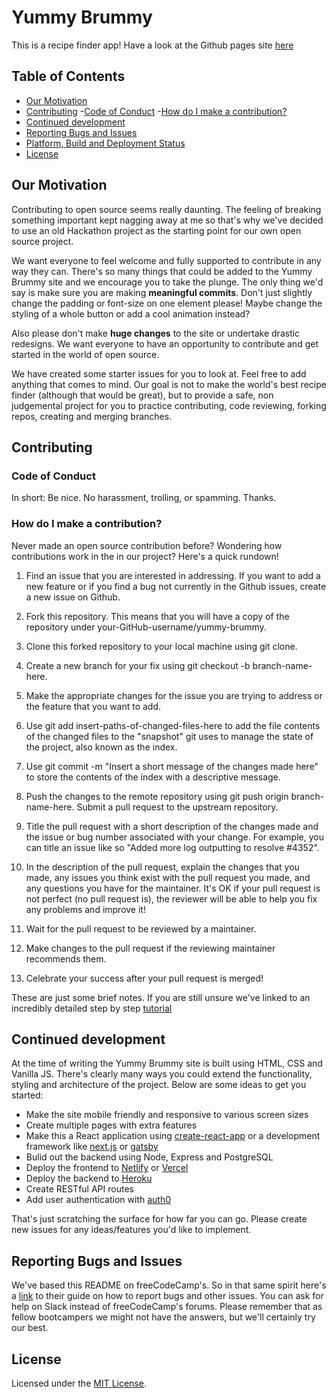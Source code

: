 # Yummy Brummy

This is a recipe finder app!
Have a look at the Github pages site [here](https://cdmclellan7.github.io/yummy-brummy/)

## Table of Contents

- [Our Motivation](#our-motivation)
- [Contributing](#contributing)
    -[Code of Conduct](#code-of-conduct)
    -[How do I make a contribution?](#how-do-i-make-a-contribution)
- [Continued development](#continued-development)
- [Reporting Bugs and Issues](#reporting-bugs-and-issues)
- [Platform, Build and Deployment Status](#platform-build-and-deployment-status)
- [License](#license)

## Our Motivation

Contributing to open source seems really daunting. The feeling of breaking something important kept nagging away at me so that's why we've decided to use an old Hackathon project as the starting point for our own open source project. 

We want everyone to feel welcome and fully supported to contribute in any way they can. There's so many things that could be added to the Yummy Brummy site and we encourage you to take the plunge. The only thing we'd say is make sure you are making **meaningful commits**. Don't just slightly change the padding or font-size on one element please! Maybe change the styling of a whole button or add a cool animation instead?

Also please don't make **huge changes** to the site or undertake drastic redesigns. We want everyone to have an opportunity to contribute and get started in the world of open source. 

We have created some starter issues for you to look at. Feel free to add anything that comes to mind. Our goal is not to make the world's best recipe finder (although that would be great), but to provide a safe, non judgemental project for you to practice contributing, code reviewing, forking repos, creating and merging branches.

## Contributing

### Code of Conduct

In short: Be nice. No harassment, trolling, or spamming. Thanks.

### How do I make a contribution?

Never made an open source contribution before? Wondering how contributions work in the in our project? Here's a quick rundown!

1. Find an issue that you are interested in addressing. If you want to add a new feature or if you find a bug not currently in the Github issues, create a new issue on Github.

2. Fork this repository. This means that you will have a copy of the repository under your-GitHub-username/yummy-brummy.

3. Clone this forked repository to your local machine using git clone.

4. Create a new branch for your fix using git checkout -b branch-name-here.

5. Make the appropriate changes for the issue you are trying to address or the feature that you want to add.

6. Use git add insert-paths-of-changed-files-here to add the file contents of the changed files to the "snapshot" git uses to manage the state of the project, also known as the index.

7. Use git commit -m "Insert a short message of the changes made here" to store the contents of the index with a descriptive message.

8. Push the changes to the remote repository using git push origin branch-name-here.
   Submit a pull request to the upstream repository.

9. Title the pull request with a short description of the changes made and the issue or bug number associated with your change. For example, you can title an issue like so "Added more log outputting to resolve #4352".

10. In the description of the pull request, explain the changes that you made, any issues you think exist with the pull request you made, and any questions you have for the maintainer. It's OK if your pull request is not perfect (no pull request is), the reviewer will be able to help you fix any problems and improve it!

11. Wait for the pull request to be reviewed by a maintainer.

12. Make changes to the pull request if the reviewing maintainer recommends them.

13. Celebrate your success after your pull request is merged!

These are just some brief notes. If you are still unsure we've linked to an incredibly detailed step by step [tutorial](https://www.dataschool.io/how-to-contribute-on-github/)

## Continued development

At the time of writing the Yummy Brummy site is built using HTML, CSS and Vanilla JS. There's clearly many ways you could extend the functionality, styling and architecture of the project. Below are some ideas to get you started:

  - Make the site mobile friendly and responsive to various screen sizes
  - Create multiple pages with extra features
  - Make this a React application using [create-react-app](https://reactjs.org/docs/create-a-new-react-app.html) or a development framework like [next.js](https://nextjs.org/) or [gatsby](https://www.gatsbyjs.com/)
  - Bulid out the backend using Node, Express and PostgreSQL
  - Deploy the frontend to [Netlify](https://www.netlify.com/) or [Vercel](https://vercel.com/)
  - Deploy the backend to [Heroku](https://www.heroku.com/)
  - Create RESTful API routes
  - Add user authentication with [auth0](https://auth0.com/)

That's just scratching the surface for how far you can go. Please create new issues for any ideas/features you'd like to implement.  

## Reporting Bugs and Issues

We've based this README on freeCodeCamp's. So in that same spirit here's a [link](https://forum.freecodecamp.org/t/how-to-report-a-bug-to-the-freecodecamp-open-source-community/19543) to their guide on how to report bugs and other issues. You can ask for help on Slack instead of freeCodeCamp's forums. Please remember that as fellow bootcampers we might not have the answers, but we'll certainly try our best.

## License

Licensed under the [MIT License](LICENSE). 
